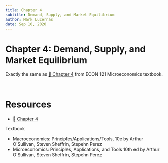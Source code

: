 ```yaml
---
title: Chapter 4
subtitle: Demand, Supply, and Market Equilibrium
author: Mark Lucernas
date: Sep 10, 2020
---
```



# Chapter 4: Demand, Supply, and Market Equilibrium

Exactly the same as [📑 Chapter 4](../.././../spring-2020/ECON-121/notes/ch-4#chapter-4-demand-supply-and-market-equilibrium)
from ECON 121 Microeconomics textbook.


<br>

# Resources

- [📑 Chapter 4](../.././../spring-2020/ECON-121/notes/ch-4#chapter-4-demand-supply-and-market-equilibrium)

Textbook

- Macroeconomics: Principles/Applications/Tools, 10e by Arthur O'Sullivan,
  Steven Sheffrin, Stepehn Perez
- Microeconomics: Principles, Applications, and Tools 10th ed by Arthur
  O'Sullivan, Steven Sheffrin, Stepehn Perez


